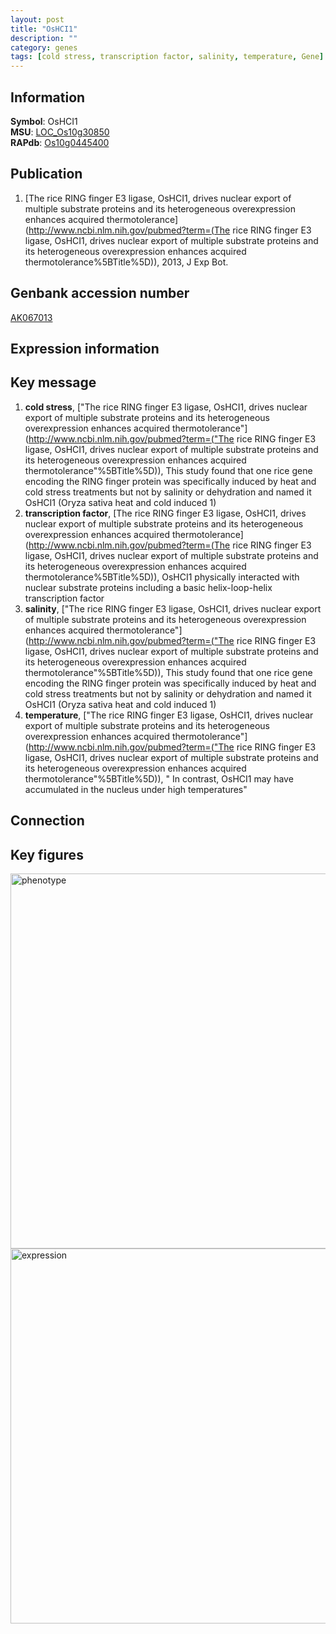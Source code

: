 ```yaml
---
layout: post
title: "OsHCI1"
description: ""
category: genes
tags: [cold stress, transcription factor, salinity, temperature, Gene]
---
```


## Information
__Symbol__: OsHCI1  
__MSU__: [LOC_Os10g30850](http://rice.plantbiology.msu.edu/cgi-bin/ORF_infopage.cgi?orf=LOC_Os10g30850)  
__RAPdb__: [Os10g0445400](http://rapdb.dna.affrc.go.jp/viewer/gbrowse_details/irgsp1?name=Os10g0445400)  

## Publication
1. [The rice RING finger E3 ligase, OsHCI1, drives nuclear export of multiple substrate proteins and its heterogeneous overexpression enhances acquired thermotolerance](http://www.ncbi.nlm.nih.gov/pubmed?term=(The rice RING finger E3 ligase, OsHCI1, drives nuclear export of multiple substrate proteins and its heterogeneous overexpression enhances acquired thermotolerance%5BTitle%5D)), 2013, J Exp Bot.

## Genbank accession number
[AK067013](http://www.ncbi.nlm.nih.gov/nuccore/AK067013)

## Expression information

## Key message
1. __cold stress__, ["The rice RING finger E3 ligase, OsHCI1, drives nuclear export of multiple substrate proteins and its heterogeneous overexpression enhances acquired thermotolerance"](http://www.ncbi.nlm.nih.gov/pubmed?term=("The rice RING finger E3 ligase, OsHCI1, drives nuclear export of multiple substrate proteins and its heterogeneous overexpression enhances acquired thermotolerance"%5BTitle%5D)),  This study found that one rice gene encoding the RING finger protein was specifically induced by heat and cold stress treatments but not by salinity or dehydration and named it OsHCI1 (Oryza sativa heat and cold induced 1)
2. __transcription factor__, [The rice RING finger E3 ligase, OsHCI1, drives nuclear export of multiple substrate proteins and its heterogeneous overexpression enhances acquired thermotolerance](http://www.ncbi.nlm.nih.gov/pubmed?term=(The rice RING finger E3 ligase, OsHCI1, drives nuclear export of multiple substrate proteins and its heterogeneous overexpression enhances acquired thermotolerance%5BTitle%5D)),  OsHCI1 physically interacted with nuclear substrate proteins including a basic helix-loop-helix transcription factor
3. __salinity__, ["The rice RING finger E3 ligase, OsHCI1, drives nuclear export of multiple substrate proteins and its heterogeneous overexpression enhances acquired thermotolerance"](http://www.ncbi.nlm.nih.gov/pubmed?term=("The rice RING finger E3 ligase, OsHCI1, drives nuclear export of multiple substrate proteins and its heterogeneous overexpression enhances acquired thermotolerance"%5BTitle%5D)),  This study found that one rice gene encoding the RING finger protein was specifically induced by heat and cold stress treatments but not by salinity or dehydration and named it OsHCI1 (Oryza sativa heat and cold induced 1)
4. __temperature__, ["The rice RING finger E3 ligase, OsHCI1, drives nuclear export of multiple substrate proteins and its heterogeneous overexpression enhances acquired thermotolerance"](http://www.ncbi.nlm.nih.gov/pubmed?term=("The rice RING finger E3 ligase, OsHCI1, drives nuclear export of multiple substrate proteins and its heterogeneous overexpression enhances acquired thermotolerance"%5BTitle%5D)), " In contrast, OsHCI1 may have accumulated in the nucleus under high temperatures"

## Connection

## Key figures
<img src="http://ricencode.github.io/images/OsHCI1.pheno.png" alt="phenotype"  style="width: 600px;"/>

<img src="http://ricencode.github.io/images/OsHCI1.exp.png" alt="expression"  style="width: 600px;"/>


